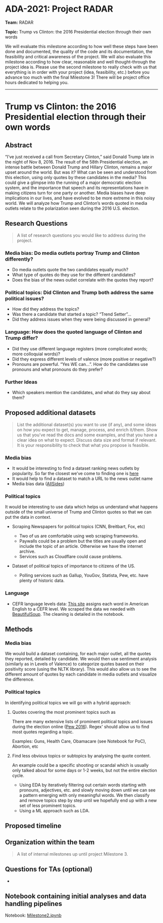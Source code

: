 # ADA-2021: Project RADAR

**Team:** RADAR

**Topic:** Trump vs Clinton: the 2016 Presidential election through their own words

We will evaluate this milestone according to how well these steps have been done and documented, the quality of the code and its documentation, the feasibility and critical awareness of the project. We will also evaluate this milestone according to how clear, reasonable and well thought-through the project idea is. Please use the second milestone to really check with us that everything is in order with your project (idea, feasibility, etc.) before you advance too much with the final Milestone 3! There will be project office hours dedicated to helping you.


--- 

# Trump vs Clinton: the 2016 Presidential election through their own words

## Abstract

“I’ve just received a call from Secretary Clinton,” said Donald Trump late in the night of Nov 8, 2016. The result of the 58th Presidential election, an intense battle between Donald Trump and Hillary Clinton, remains a major upset around the world. But was it? What can be seen and understood from this election, using only quotes by these candidates in the media? This could give a glimpse into the running of a major democratic election system, and the importance that speech and its representations have in making citizens turn for one party or another. Media biases have deep implications in our lives, and have evolved to be more extreme in this noisy world. We will analyze how Trump and Clinton’s words quoted in media outlets relate to the polarization seen during the 2016 U.S. election.

## Research Questions

> A list of research questions you would like to address during the project.

### Media bias: Do media outlets portray Trump and Clinton differently?
- Do media outlets quote the two candidates equally much?
- What type of quotes do they use for the different candidates?
- Does the bias of the news outlet correlate with the quotes they report?

### Political topics: Did Clinton and Trump both address the same political issues?
- How did they address the topics? 
- Was there a candidate that started a topic? “Trend Setter”...
- Did they address issues when they were being discussed in general?

### Language: How does the quoted language of Clinton and Trump differ?
- Did they use different language registers (more complicated words; more colloquial words)?
- Did they express different levels of valence (more positive or negative?)
- Pronouns are powerful. “Yes WE can...”. How do the candidates use pronouns and what pronouns do they prefer?

### Further Ideas
- Which speakers mention the candidates, and what do they say about them?



## Proposed additional datasets
> List the additional dataset(s) you want to use (if any), and some ideas on how you expect to get, manage, process, and enrich it/them. Show us that you’ve read the docs and some examples, and that you have a clear idea on what to expect. Discuss data size and format if relevant. It is your responsibility to check that what you propose is feasible.

### Media bias
- It would be interesting to find a dataset ranking news outlets by popularity. So far the closest we’ve come to finding one is [here](https://www.similarweb.com/fr/top-websites/united-states/category/news-and-media/)
- It would help to find a dataset to match a URL to the news outlet name
- Media bias data ([AllSides](https://www.kaggle.com/supratimhaldar/allsides-ratings-of-bias-in-electronic-media))

### Political topics
It would be interesting to use data which helps us understand what happens outside of the small universe of Trump and Clinton quotes so that we can put the data in context.

- Scraping Newspapers for political topics (CNN, Breitbart, Fox, etc)
    - Two of us are comfortable using web scraping frameworks.
    - Paywalls could be a problem but the titles are usually open and include the topic of an article. Otherwise we have the internet archive.
    - Services such as Cloudflare could cause problems.

- Dataset of political topics of importance to citizens of the US.
    - Polling services such as Gallup, YouGov, Statista, Pew, etc. have plenty  of historic data.


### Language

- CEFR language levels data:  [This site](https://www.englishprofile.org/american-english) assigns each word in American English to a CEFR level. We scraped the data we needed with [BeautifulSoup](https://beautiful-soup-4.readthedocs.io/en/latest/). The cleaning is detailed in the notebook.

## Methods

### Media bias
We would build a dataset containing, for each major outlet, all the quotes they reported, detailed by candidate. We would then use sentiment analysis (similarly as in Levels of Valence) to categorize quotes based on their positivity score (using the NLTK library). This would also allow us to see the different amount of quotes by each candidate in media outlets and visualize the difference.

### Political topics
In identifying political topics we will go with a hybrid approach:

1. Quotes covering the most prominent topics such as

    There are many extensive lists of prominent political topics and issues during the election online ([Pew 2016](https://www.pewresearch.org/politics/2016/07/07/4-top-voting-issues-in-2016-election/)). Regex' should allow us to find most quotes regarding a topic.
    
    Examples: Guns, Health Care, Obamacare (see Notebook for PoC), Abortion, etc

2. Find less obvious topics or subtopics by analysing the quote content.

    An example could be a specific shooting or scandal which is usually only talked about for some days or 1-2 weeks, but not the entire election cycle.
    - Using EDA by iteratively filtering out certain words starting with pronouns, adjectives, etc. and slowly moving down until we can see a pattern emerging with only meaningful words. We then classify and remove topics step by step until we hopefully end up with a new set of less prominent topics.
    - Using a ML approach such as LDA.



## Proposed timeline


## Organization within the team
> A list of internal milestones up until project Milestone 3.



## Questions for TAs (optional)

- 

## Notebook containing initial analyses and data handling pipelines

Notebook: [Milestone2.ipynb](./Milestone2.ipynb)

